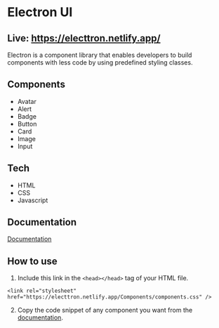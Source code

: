 # Electron UI
## Live: https://electtron.netlify.app/
Electron is a component library that enables developers to build components with less code by using predefined styling classes.

## Components

- Avatar
- Alert
- Badge
- Button
- Card
- Image
- Input

## Tech

- HTML
- CSS
- Javascript

## Documentation

[Documentation](https://electtron.netlify.app/documentation.html)

## How to use

1. Include this link in the `<head></head>` tag of your HTML file.

```
<link rel="stylesheet" href="https://electtron.netlify.app/Components/components.css" />
```

2. Copy the code snippet of any component you want from the [documentation](https://electtron.netlify.app/documentation.html).
